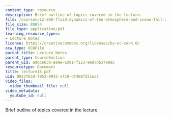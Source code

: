 ```yaml
---
content_type: resource
description: Brief outline of topics covered in the lecture.
file: /courses/12-800-fluid-dynamics-of-the-atmosphere-and-ocean-fall-2004/0013f63df0530942a410d7466f551ea7_lecture15.pdf
file_size: 89854
file_type: application/pdf
learning_resource_types:
- Lecture Notes
license: https://creativecommons.org/licenses/by-nc-sa/4.0/
ocw_type: OCWFile
parent_title: Lecture Notes
parent_type: CourseSection
parent_uid: e9bc603b-ee9e-6391-f123-9ed7bb379805
resourcetype: Document
title: lecture15.pdf
uid: 0013f63d-f053-0942-a410-d7466f551ea7
video_files:
  video_thumbnail_file: null
video_metadata:
  youtube_id: null
---
```

Brief outline of topics covered in the lecture.